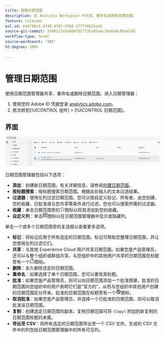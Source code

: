```yaml
---
title: 管理日期范围
description: 在 Analysis Workspace 中共享、重命名或删除日期范围。
feature: Calendar
exl-id: 694758c4-d740-4fd7-9fb0-3ff7f6b25a3d
source-git-commit: 3348117a5a6007017735a95aec26e6a8c88ad248
workflow-type: tm+mt
source-wordcount: '383'
ht-degree: 100%

---
```


# 管理日期范围

使用日期范围管理器共享、重命名或删除日期范围。进入日期管理器：

1. 使用您的 Adobe ID 凭据登录 [analytics.adobe.com](https://analytics.adobe.com)。
1. 依次转到[!UICONTROL 组件] > [!UICONTROL 日期范围]。

## 界面

![UI](../assets/date-range-ui.png)

日期范围管理器包括以下选项：

* **添加**：创建新日期范围。有关详细信息，请参阅[创建日期范围](create.md)。
* **按标题搜索**：按标题搜索日期范围。根据此处输入的文本过滤结果。
* **过滤器**：使用左列过滤日期范围。您可以按自定义标记、所有者、由您创建、您的收藏、已批准或与您共享等条件进行过滤。您也可以搜索所需的过滤器。
* **收藏**：单击日期范围旁的![星型](../assets/star.png)图标以将其添加到您的收藏。
* **自定义列**：单击![列](../assets/columns.png)图标以在日期范围管理器中显示或隐藏列。

单击一个或多个日期范围旁的复选框以查看更多选项。

* **标记**：将标记应用于所有选定的日期范围。标记可帮助您整理日期范围，并让您使用左列过滤它们。
* **共享**：与其他 Experience Cloud 用户共享日期范围。如果您是产品管理员，还可以与整个组织或群组共享。与您组织中的其他用户共享的日期范围在标题旁有一个![共享](../assets/shared.png)图标。
* **删除**：永久删除选定的日期范围。
* **重命名**：如果选择了单个日期范围，您可以更改其标题。
* **批准**：如果您是产品管理员，则可以向日期范围添加一个批准图章。批准的日期范围向您组织中的用户表明它们是“官方的”，从而与您组织中其他用户创建的日期范围区分开来。批准的日期范围在标题旁有一个![批准](../assets/approved.png)图标。
* **取消批准**：如果您是产品管理员，并选择一个已批准的日期范围，则可以取消批准该日期范围。
* **复制**：创建选定日期范围的副本。复制日期范围可将 `(Copy)` 附加到新复制的日期范围标题的末尾。
* **导出至 CSV**：将所有选定的日期范围导出至一个 CSV 文件。生成的 CSV 文件中的列包括日期范围管理器中的所有可见列。
